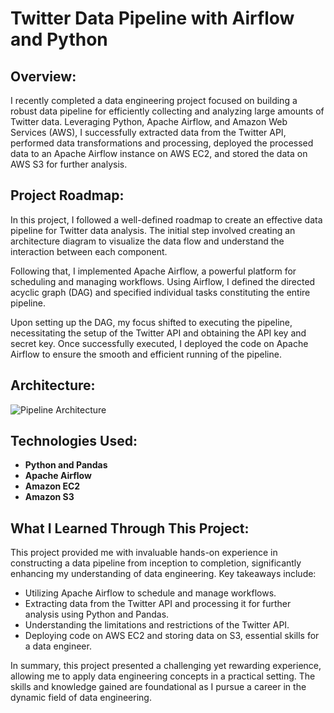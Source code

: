 # Twitter Data Pipeline with Airflow and Python

## Overview:

I recently completed a data engineering project focused on building a robust data pipeline for efficiently collecting and analyzing large amounts of Twitter data. Leveraging Python, Apache Airflow, and Amazon Web Services (AWS), I successfully extracted data from the Twitter API, performed data transformations and processing, deployed the processed data to an Apache Airflow instance on AWS EC2, and stored the data on AWS S3 for further analysis.

## Project Roadmap:

In this project, I followed a well-defined roadmap to create an effective data pipeline for Twitter data analysis. The initial step involved creating an architecture diagram to visualize the data flow and understand the interaction between each component.

Following that, I implemented Apache Airflow, a powerful platform for scheduling and managing workflows. Using Airflow, I defined the directed acyclic graph (DAG) and specified individual tasks constituting the entire pipeline.

Upon setting up the DAG, my focus shifted to executing the pipeline, necessitating the setup of the Twitter API and obtaining the API key and secret key. Once successfully executed, I deployed the code on Apache Airflow to ensure the smooth and efficient running of the pipeline.

## Architecture:

![Pipeline Architecture](arch.png)

## Technologies Used:

- **Python and Pandas**
- **Apache Airflow**
- **Amazon EC2**
- **Amazon S3**

## What I Learned Through This Project:

This project provided me with invaluable hands-on experience in constructing a data pipeline from inception to completion, significantly enhancing my understanding of data engineering. Key takeaways include:

- Utilizing Apache Airflow to schedule and manage workflows.
- Extracting data from the Twitter API and processing it for further analysis using Python and Pandas.
- Understanding the limitations and restrictions of the Twitter API.
- Deploying code on AWS EC2 and storing data on S3, essential skills for a data engineer.

In summary, this project presented a challenging yet rewarding experience, allowing me to apply data engineering concepts in a practical setting. The skills and knowledge gained are foundational as I pursue a career in the dynamic field of data engineering.
